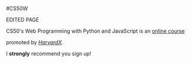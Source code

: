 #CS50W


EDITED PAGE
CS50's Web Programming with Python and JavaScript is an [online course](https://courses.edx.org/courses/course-v1:HarvardX+CS50W+Web/course/)

promoted by [*HarvardX*](https://www.edx.org/school/harvardx).



I **strongly** recommend you sign up!